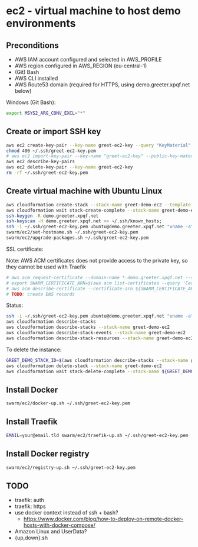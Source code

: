 # ec2 - virtual machine to host demo environments

## Preconditions

- AWS IAM account configured and selected in AWS_PROFILE
- AWS region configured in AWS_REGION (eu-central-1)
- (Git) Bash
- AWS CLI installed
- AWS Route53 domain (required for HTTPS, using demo.greeter.xpqf.net below)

Windows (Git Bash):

```bash
export MSYS2_ARG_CONV_EXCL="*"
```

## Create or import SSH key

```bash
aws ec2 create-key-pair --key-name greet-ec2-key --query "KeyMaterial" --output text > ~/.ssh/greet-ec2-key.pem
chmod 400 ~/.ssh/greet-ec2-key.pem
# aws ec2 import-key-pair --key-name "greet-ec2-key" --public-key-material fileb://~/.ssh/id_rsa.pub
aws ec2 describe-key-pairs
aws ec2 delete-key-pair --key-name greet-ec2-key
rm -rf ~/.ssh/greet-ec2-key.pem
```

## Create virtual machine with Ubuntu Linux

```bash
aws cloudformation create-stack --stack-name greet-demo-ec2 --template-body file://swarm/ec2/ec2.cfn.yml
aws cloudformation wait stack-create-complete --stack-name greet-demo-ec2
ssh-keygen -R demo.greeter.xpqf.net
ssh-keyscan -H demo.greeter.xpqf.net >> ~/.ssh/known_hosts;
ssh -i ~/.ssh/greet-ec2-key.pem ubuntu@demo.greeter.xpqf.net "uname -a"
swarm/ec2/set-hostname.sh ~/.ssh/greet-ec2-key.pem
swarm/ec2/upgrade-packages.sh ~/.ssh/greet-ec2-key.pem
```

SSL certificate:

Note: AWS ACM certificates does not provide access to the private key, so they cannot be used with Traefik

```bash
# aws acm request-certificate --domain-name *.demo.greeter.xpqf.net --subject-alternative-names demo.greeter.xpqf.net --validation-method DNS
# export SWARM_CERTIFICATE_ARN=$(aws acm list-certificates --query 'CertificateSummaryList[?DomainName==`*.demo.greeter.xpqf.net`].CertificateArn' --output text)
# aws acm describe-certificate --certificate-arn ${SWARM_CERTIFICATE_ARN}
# TODO: create DNS records
```

Status:

```bash
ssh -i ~/.ssh/greet-ec2-key.pem ubuntu@demo.greeter.xpqf.net "uname -a"
aws cloudformation describe-stacks
aws cloudformation describe-stacks --stack-name greet-demo-ec2
aws cloudformation describe-stack-events --stack-name greet-demo-ec2
aws cloudformation describe-stack-resources --stack-name greet-demo-ec2
```

To delete the instance:

```bash
GREET_DEMO_STACK_ID=$(aws cloudformation describe-stacks --stack-name greet-demo-ec2 --query 'Stacks[0].StackId' --output text)
aws cloudformation delete-stack --stack-name greet-demo-ec2
aws cloudformation wait stack-delete-complete --stack-name ${GREET_DEMO_STACK_ID}
```

## Install Docker

```bash
swarm/ec2/docker-up.sh ~/.ssh/greet-ec2-key.pem
```

## Install Traefik

```bash
EMAIL=your@email.tld swarm/ec2/traefik-up.sh ~/.ssh/greet-ec2-key.pem
```

## Install Docker registry

```bash
swarm/ec2/registry-up.sh ~/.ssh/greet-ec2-key.pem
```

## TODO

- traefik: auth
- traefik: https
- use docker context instead of ssh + bash?
  - https://www.docker.com/blog/how-to-deploy-on-remote-docker-hosts-with-docker-compose/
- Amazon Linux and UserData?
- {up,down}.sh
